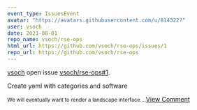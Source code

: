 ```yaml
---
event_type: IssuesEvent
avatar: "https://avatars.githubusercontent.com/u/814322?"
user: vsoch
date: 2021-08-01
repo_name: vsoch/rse-ops
html_url: https://github.com/vsoch/rse-ops/issues/1
repo_url: https://github.com/vsoch/rse-ops
---
```


<a href='https://github.com/vsoch' target='_blank'>vsoch</a> open issue <a href='https://github.com/vsoch/rse-ops/issues/1' target='_blank'>vsoch/rse-ops#1</a>.

<p>Create yaml with categories and software</p><small>We will eventually want to render a landscape interface....</small><a href='https://github.com/vsoch/rse-ops/issues/1' target='_blank'>View Comment</a>